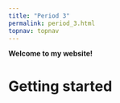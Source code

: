 ```yaml
---
title: "Period 3"
permalink: period_3.html
topnav: topnav
---
```





**Welcome to my website!**


# Getting started


